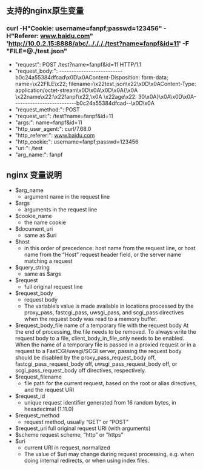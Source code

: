 

## 支持的nginx原生变量
### curl -H"Cookie: username=fanpf;passwd=123456" -H"Referer: www.baidu.com" 'http://10.0.2.15:8888/abc/.././././test?name=fanpf&id=11' -F "FILE=@./test.json"
+ "request": POST /test?name=fanpf&id=11 HTTP/1.1
+ "request_body:": --------------------------b0c24a55384dfcad\x0D\x0AContent-Disposition: form-data; name=\x22FILE\x22; filename=\x22test.json\x22\x0D\x0AContent-Type: application/octet-stream\x0D\x0A\x0D\x0A{\x0A    \x22name\x22:\x22fanpf\x22,\x0A    \x22age\x22: 30\x0A}\x0A\x0D\x0A--------------------------b0c24a55384dfcad--\x0D\x0A
+ "request_method:": POST
+ "request_uri:": /test?name=fanpf&id=11
+ "args:": name=fanpf&id=11
+ "http_user_agent:": curl/7.68.0
+ "http_referer:": www.baidu.com
+ "http_cookie:": username=fanpf;passwd=123456
+ "uri:": /test
+ "arg_name:": fanpf

## nginx 变量说明
+ $arg_name
    - argument name in the request line
+ $args
    - arguments in the request line
+ $cookie_name
    - the name cookie
+ $document_uri
    - same as $uri
+ $host
    - in this order of precedence: host name from the request line, or host name from the “Host” request header field, or the server name matching a request
+ $query_string
    - same as $args
+ $request
    - full original request line
+ $request_body
    - request body
    - The variable’s value is made available in locations processed by the proxy_pass, fastcgi_pass, uwsgi_pass, and scgi_pass directives when the request body was read to a memory buffer.
+ $request_body_file
    name of a temporary file with the request body
At the end of processing, the file needs to be removed. To always write the request body to a file, client_body_in_file_only needs to be enabled. When the name of a temporary file is passed in a proxied request or in a request to a FastCGI/uwsgi/SCGI server, passing the request body should be disabled by the proxy_pass_request_body off, fastcgi_pass_request_body off, uwsgi_pass_request_body off, or scgi_pass_request_body off directives, respectively.
+ $request_filename
    - file path for the current request, based on the root or alias directives, and the request URI
+ $request_id
    - unique request identifier generated from 16 random bytes, in hexadecimal (1.11.0)
+ $request_method
    - request method, usually “GET” or “POST”
+ $request_uri
    full original request URI (with arguments)
+ $scheme
    request scheme, “http” or “https”
+ $uri
    - current URI in request, normalized
    - The value of $uri may change during request processing, e.g. when doing internal redirects, or when using index files.
